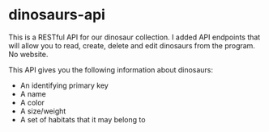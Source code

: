# dinosaurs-api

This is a RESTful API for our dinosaur collection. I added API endpoints that will allow you to read, create, delete and edit dinosaurs from the program. No website.

This API gives you the following information about dinosaurs:

* An identifying primary key
* A name
* A color
* A size/weight
* A set of habitats that it may belong to
